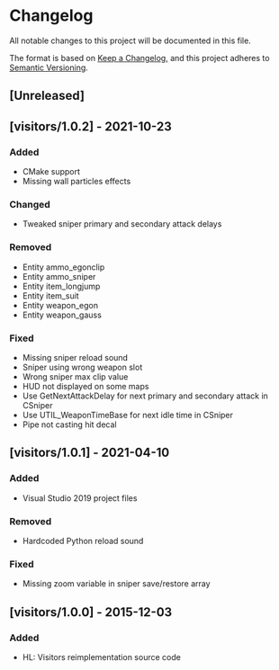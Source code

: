 # Changelog

All notable changes to this project will be documented in this file.

The format is based on [Keep a Changelog](https://keepachangelog.com/en/1.0.0/),
and this project adheres to [Semantic Versioning](https://semver.org/spec/v2.0.0.html).

## [Unreleased]

## [visitors/1.0.2] - 2021-10-23

### Added

- CMake support
- Missing wall particles effects

### Changed

- Tweaked sniper primary and secondary attack delays

### Removed

- Entity ammo_egonclip
- Entity ammo_sniper
- Entity item_longjump
- Entity item_suit
- Entity weapon_egon
- Entity weapon_gauss

### Fixed

- Missing sniper reload sound
- Sniper using wrong weapon slot
- Wrong sniper max clip value
- HUD not displayed on some maps
- Use GetNextAttackDelay for next primary and secondary attack in CSniper
- Use UTIL_WeaponTimeBase for next idle time in CSniper
- Pipe not casting hit decal

## [visitors/1.0.1] - 2021-04-10

### Added

- Visual Studio 2019 project files

### Removed

- Hardcoded Python reload sound

### Fixed

- Missing zoom variable in sniper save/restore array

## [visitors/1.0.0] - 2015-12-03

### Added

- HL: Visitors reimplementation source code
